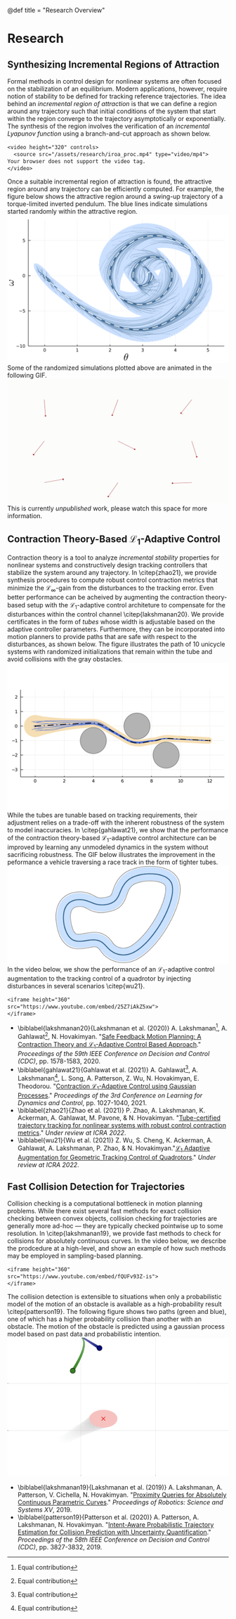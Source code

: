 @def title = "Research Overview"

# Research

## Synthesizing Incremental Regions of Attraction
Formal methods in control design for nonlinear systems are often focused on the stabilization of an equilibrium. Modern applications, however, require notion of stability to be defined for tracking reference trajectories. The idea behind an _incremental region of attraction_ is that we can define a region around any trajectory such that initial conditions of the system that start within the region converge to the trajectory asymptotically or exponentially. The synthesis of the region involves the verification of an _incremental Lyapunov function_ using a branch-and-cut approach as shown below.
~~~
<video height="320" controls>
  <source src="/assets/research/iroa_proc.mp4" type="video/mp4">
Your browser does not support the video tag.
</video>
~~~
Once a suitable incremental region of attraction is found, the attractive region around any trajectory can be efficiently computed. For example, the figure below shows the attractive region around a swing-up trajectory of a torque-limited inverted pendulum. The blue lines indicate simulations started randomly within the attractive region.
![Projection of the incremental region of attraction along a trajectory](/assets/research/iroa_traj.png)
Some of the randomized simulations plotted above are animated in the following GIF.
![A collection of pendulum swing-ups](/assets/research/iroa_pendulum.gif)
This is currently _unpublished_ work, please watch this space for more information.

## Contraction Theory-Based $\mathcal{L}_1$-Adaptive Control
Contraction theory is a tool to analyze _incremental stability_ properties for nonlinear systems and constructively design tracking controllers that stabilize the system around any trajectory. In \citep{zhao21}, we provide synthesis procedures to compute robust control contraction metrics that minimize the $\mathcal{L}_\infty$-gain from the disturbances to the tracking error. Even better performance can be acheived by augmenting the contraction theory-based setup with the $\mathcal{L}_1$-adaptive control architeture to compensate for the disturbances within the control channel \citep{lakshmanan20}. We provide certificates in the form of _tubes_ whose width is adjustable based on the adaptive controller parameters. Furthermore, they can be incorporated into motion planners to provide paths that are safe with respect to the disturbances, as shown below. The figure illustrates the path of 10 unicycle systems with randomized initializations that remain within the tube and avoid collisions with the gray obstacles.
![Tubes for safe feedback motion planning](/assets/research/dubins_cl1gp.png)
While the tubes are tunable based on tracking requirements, their adjustment relies on a trade-off with the inherent robustness of the system to model inaccuracies. In \citep{gahlawat21}, we show that the performance of the contraction theory-based $\mathcal{L}_1$-adaptive control architecture can be improved by learning any unmodeled dynamics in the system without sacrificing robustness. The GIF below illustrates the improvement in the peformance a vehicle traversing a race track in the form of tighter tubes.
![Performance improvement by learning uncertainties](/assets/research/race_cl1gp.gif)
In the video below, we show the performance of an $\mathcal{L}_1$-adaptive control augmentation to the tracking control of a quadrotor by injecting disturbances in several scenarios \citep{wu21}.
~~~
<iframe height="360"
src="https://www.youtube.com/embed/25Z7iAkZ5xw">
</iframe>
~~~
* \biblabel{lakshmanan20}{Lakshmanan et al. (2020)} A. Lakshmanan[^1], A. Gahlawat[^1], N. Hovakimyan. "[Safe Feedback Motion Planning: A Contraction Theory and $\mathcal{L}_1$-Adaptive Control Based Approach](https://arxiv.org/pdf/2004.01142.pdf)." _Proceedings of the 59th IEEE Conference on Decision and Control (CDC)_, pp. 1578-1583, 2020.
* \biblabel{gahlawat21}{Gahlawat et al. (2021)} A. Gahlawat[^1], A. Lakshmanan[^1], L. Song, A. Patterson, Z. Wu, N. Hovakimyan, E. Theodorou. "[Contraction $\mathcal{L}_1$-Adaptive Control using Gaussian Processes](http://proceedings.mlr.press/v144/gahlawat21a/gahlawat21a.pdf)." _Proceedings of the 3rd Conference on Learning for Dynamics and Control_, pp. 1027-1040, 2021.
* \biblabel{zhao21}{Zhao et al. (2021)} P. Zhao, A. Lakshmanan, K. Ackerman, A. Gahlawat, M. Pavone, & N. Hovakimyan. "[Tube-certified trajectory tracking for nonlinear systems with robust control contraction metrics](https://arxiv.org/pdf/2109.04453.pdf)." _Under review at ICRA 2022_.
* \biblabel{wu21}{Wu et al. (2021)} Z. Wu, S. Cheng, K. Ackerman, A. Gahlawat, A. Lakshmanan, P. Zhao, & N. Hovakimyan."[$\mathcal{L}_1$ Adaptive Augmentation for Geometric Tracking Control of Quadrotors](https://arxiv.org/pdf/2109.06998.pdf)." _Under review at ICRA 2022_.
[^1]: Equal contribution

## Fast Collision Detection for Trajectories
Collision checking is a computational bottleneck in motion planning problems. While there exist several fast methods for exact collision checking between convex objects, collision checking for trajectories are generally more ad-hoc — they are typically checked pointwise up to some resolution. In \citep{lakshmanan19}, we provide fast methods to check for collisions for absolutely continuous curves. In the video below, we describe the prodcedure at a high-level, and show an example of how such methods may be employed in sampling-based planning.
~~~
<iframe height="360"
src="https://www.youtube.com/embed/fQUFv93Z-is">
</iframe>
~~~
The collision detection is extensible to situations when only a probabilistic model of the motion of an obstacle is available as a high-probability result \citep{patterson19}. The following figure shows two paths (green and blue), one of which has a higher probability collision than another with an obstacle. The motion of the obstacle is predicted using a gaussian process model based on past data and probabilistic intention.
![Collision avoidance of based on obstacle prediction](/assets/research/intent_collision.gif)
* \biblabel{lakshmanan19}{Lakshmanan et al. (2019)} A. Lakshmanan, A. Patterson, V. Cichella, N. Hovakimyan. "[Proximity Queries for Absolutely Continuous Parametric Curves](https://arxiv.org/pdf/1902.05027.pdf)." _Proceedings of Robotics: Science and Systems XV_, 2019.
* \biblabel{patterson19}{Patterson et al. (2020)} A. Patterson, A. Lakshmanan, N. Hovakimyan. "[Intent-Aware Probabilistic Trajectory Estimation for Collision Prediction with Uncertainty Quantification](https://arxiv.org/pdf/1904.02765.pdf)." _Proceedings of the 58th IEEE Conference on Decision and Control (CDC)_, pp. 3827-3832, 2019.
